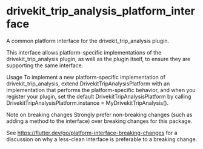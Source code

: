 # drivekit_trip_analysis_platform_interface

A common platform interface for the drivekit_trip_analysis plugin.

This interface allows platform-specific implementations of the drivekit_trip_analysis plugin, as well as the plugin itself, to ensure they are supporting the same interface.

Usage
To implement a new platform-specific implementation of drivekit_trip_analysis, extend DrivekitTripAnalysisPlatform with an implementation that performs the platform-specific behavior, and when you register your plugin, set the default DrivekitTripAnalysisPlatform by calling DrivekitTripAnalysisPlatform.instance = MyDrivekitTripAnalysis().

Note on breaking changes
Strongly prefer non-breaking changes (such as adding a method to the interface) over breaking changes for this package.

See https://flutter.dev/go/platform-interface-breaking-changes for a discussion on why a less-clean interface is preferable to a breaking change.
